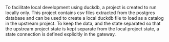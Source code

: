 To facilitate local development using duckdb, a project is created to run locally only.
This project contains csv files extracted from the postgres database and can be used to create
a local duckdb file to load as a catalog in the upstream project.
To keep the data, and the state separated so that the upstream project state is kept separate from the local project state,
a state connection is defined explicitly in the gateway.